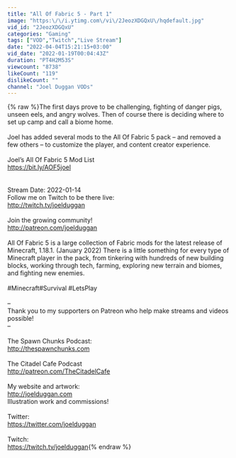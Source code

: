 ```yaml
---
title: "All Of Fabric 5 - Part 1"
image: "https:\/\/i.ytimg.com\/vi\/2JeozXDGQxU\/hqdefault.jpg"
vid_id: "2JeozXDGQxU"
categories: "Gaming"
tags: ["VOD","Twitch","Live Stream"]
date: "2022-04-04T15:21:15+03:00"
vid_date: "2022-01-19T00:04:43Z"
duration: "PT4H2M53S"
viewcount: "8738"
likeCount: "119"
dislikeCount: ""
channel: "Joel Duggan VODs"
---
```

{% raw %}The first days prove to be challenging, fighting of danger pigs, unseen eels, and angry wolves. Then of course there is deciding where to set up camp and call a biome home.  <br /><br />Joel has added several mods to the All Of Fabric 5 pack – and removed a few others – to customize the player, and content creator experience.<br /><br />Joel’s All Of Fabric 5 Mod List<br /><a rel="nofollow" target="blank" href="https://bit.ly/AOF5joel">https://bit.ly/AOF5joel</a><br /><br /><br />Stream Date: 2022-01-14<br />Follow me on Twitch to be there live:<br /><a rel="nofollow" target="blank" href="http://twitch.tv/joelduggan">http://twitch.tv/joelduggan</a><br /><br />Join the growing community!<br /><a rel="nofollow" target="blank" href="http://patreon.com/joelduggan">http://patreon.com/joelduggan</a><br /><br />All Of Fabric 5 is a large collection of Fabric mods for the latest release of Minecraft, 1.18.1. (January 2022) There is a little something for every type of Minecraft player in the pack, from tinkering with hundreds of new building blocks, working through tech, farming, exploring new terrain and biomes, and fighting new enemies.<br /><br />#Minecraft​ #Survival​ #LetsPlay​<br /><br />–<br />Thank you to my supporters on Patreon who help make streams and videos possible!<br />–<br /><br />The Spawn Chunks Podcast: <br /><a rel="nofollow" target="blank" href="http://thespawnchunks.com">http://thespawnchunks.com</a><br /><br />The Citadel Cafe Podcast<br /><a rel="nofollow" target="blank" href="http://patreon.com/TheCitadelCafe​">http://patreon.com/TheCitadelCafe​</a><br /><br />My website and artwork:<br /><a rel="nofollow" target="blank" href="http://joelduggan.com​">http://joelduggan.com​</a><br />Illustration work and commissions!<br /><br />Twitter:<br /><a rel="nofollow" target="blank" href="https://twitter.com/joelduggan​​">https://twitter.com/joelduggan​​</a><br /><br />Twitch:<br /><a rel="nofollow" target="blank" href="https://twitch.tv/joelduggan​">https://twitch.tv/joelduggan​</a>{% endraw %}
